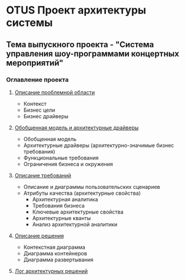 # OTUS Проект архитектуры системы

## Тема выпускного проекта - "Система управления шоу-программами концертных мероприятий"

### Оглавление проекта

1. [Описание проблемной области](https://github.com/rmzvir/arch_kata/blob/feature/otus-project/problem-scope.md)<br/>
   - Контекст
   - Бизнес цели
   - Бизнес драйверы
2. [Обобщенная модель и архитектурные драйверы](https://github.com/rmzvir/arch_kata/blob/feature/otus-project/generalized-model-and-architectural-drivers.md)<br/>
   - Обобщенная модель
   - Архитектурные драйверы (архитектурно-значимые бизнес требования)
    - Функциональные требования
    - Ограничения бизнеса и окружения
3. [Описание требований](https://github.com/rmzvir/arch_kata/blob/feature/otus-project/describe-requirements.md)
   - Описание и диаграммы пользовательских сценариев
   - Атрибуты качества (архитектурные свойства)
     - Архитектурная аналитика
     - Требования бизнеса
     - Ключевые архитектурные свойства
     - Архитектурные кванты
     - Анализ архитектурной аналитики
4. [Описание решения](https://github.com/rmzvir/arch_kata/blob/feature/otus-project/solution-description.md)
   - Контекстная диаграмма
   - Диаграмма контейнеров
   - Диаграмма развертывания

5. [Лог архитектурных решений](https://github.com/rmzvir/arch_kata/blob/feature/otus-project/adrs-log.md)

